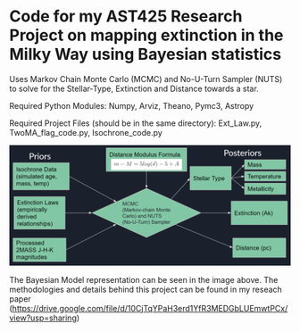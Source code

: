# Code for my AST425 Research Project on mapping extinction in the Milky Way using Bayesian statistics

Uses Markov Chain Monte Carlo (MCMC) and No-U-Turn Sampler (NUTS) to solve for the Stellar-Type, Extinction and Distance towards a star.

Required Python Modules: Numpy, Arviz, Theano, Pymc3, Astropy

Required Project Files (should be in the same directory): Ext_Law.py, TwoMA_flag_code.py, Isochrone_code.py 

![Image of Model Diagram](https://github.com/ashubanjara/BayesianExtinction/blob/main/Model_Diagram_2.PNG)

The Bayesian Model representation can be seen in the image above. The methodologies and details behind this
project can be found in my reseach paper (https://drive.google.com/file/d/10CjTqYPaH3erd1YfR3MEDGbLUEmwtPCx/view?usp=sharing)
